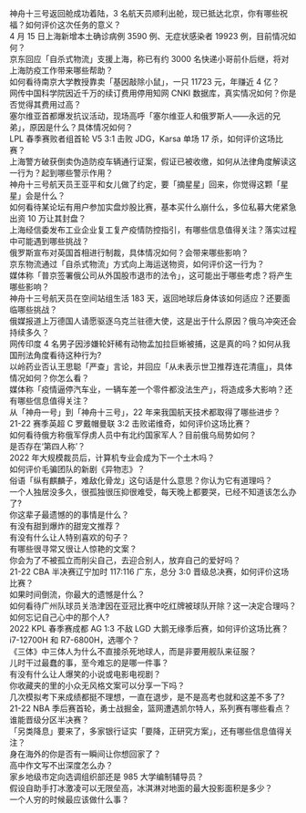 神舟十三号返回舱成功着陆，3 名航天员顺利出舱，现已抵达北京，你有哪些祝福？如何评价这次任务的意义？  
4 月 15 日上海新增本土确诊病例 3590 例、无症状感染者 19923 例，目前情况如何？  
京东回应「自杀式物流」支援上海，称已有约 3000 名快递小哥前仆后继，将对上海防疫工作带来哪些帮助？  
如何看待南京大学教授靠卖「基因敲除小鼠」，一只 11723 元，年赚近 4 亿？  
网传中国科学院因近千万的续订费用停用知网 CNKI 数据库，真实情况如何？你是否觉得其费用过高？  
塞尔维亚首都爆发抗议活动，现场高呼「塞尔维亚人和俄罗斯人——永远的兄弟」，原因是什么？具体情况如何？  
LPL 春季赛败者组首轮 V5 3:1 击败 JDG，Karsa 单场 17 杀，如何评价这场比赛？  
上海警方破获倒卖伪造防疫车辆通行证案，假证已被收缴，如何从法律角度解读这一行为？起到哪些警示作用？  
神舟十三号航天员王亚平和女儿做了约定，要「摘星星」回来，你觉得这颗「星星」会是什么？  
如何看待某论坛有用户参加实盘炒股比赛，基本买什么崩什么，多位私募大佬紧急出资 10 万让其封盘？  
上海经信委发布工业企业复工复产疫情防控指引，有哪些信息值得关注？落实过程中可能遇到哪些挑战？  
俄罗斯宣布对英国首相进行制裁，具体情况如何？会带来哪些影响？  
京东物流通过「自杀式物流」方式向上海运送物资，如何评价这一行为？  
媒体称「普京签署俄公司从外国股市退市的法令」，这可能出于哪些考虑？将产生哪些影响？  
神舟十三号航天员在空间站组生活 183 天，返回地球后身体该如何适应？还要面临哪些挑战？  
俄媒报道上万德国人请愿驱逐乌克兰驻德大使，这是出于什么原因？俄乌冲突还会持续多久？  
网传印度 4 名男子因涉嫌轮奸稀有动物孟加拉巨蜥被捕，这是真的吗？如何从我国刑法角度看待这种行为?  
以岭药业否认王思聪「严查」言论，并回应「从未表示世卫推荐连花清瘟」，具体情况如何？你怎么看？  
媒体称「疫情逼停汽车业，一辆车差一个零件都没法生产」，将造成多大影响？还有哪些信息值得关注？  
从「神舟一号」到「神舟十三号」，22 年来我国航天技术都取得了哪些进步？  
21-22 赛季英超 C 罗戴帽曼联 3:2 击败诺维奇，如何评价这场比赛？  
如何看待俄方称俄军俘虏人员中有北约国家军人？目前俄乌局势如何？  
是否存在‘第四人称’？  
2022 年大规模裁员后，计算机专业会成为下一个土木吗？  
如何评价毛骗团队的新剧《异物志》？  
俗语「纵有麒麟子，难敌化骨龙」这句话是什么意思？你认为它有道理吗？  
一个人独居没多久，很孤独很压抑很难受，每天晚上都要哭，已经不知道该怎么办了?  
你这辈子最遗憾的的事情是什么？  
有没有甜到爆炸的甜宠文推荐？  
有没有什么让人特别喜欢的句子？  
有哪些很寻常又很让人惊艳的文案？  
你会为了不被孤立而削尖自己，去迎合别人，放弃自己的爱好吗？  
21-22 CBA 半决赛辽宁加时 117:116 广东，总分 3:0 晋级总决赛，如何评价这场比赛？  
如果时间倒流，你最大的遗憾是什么？  
如何看待广州队球员关浩津因在亚冠比赛中吃红牌被球队开除？这一决定合理吗？  
如何忘记自己心中的那个人?  
2022 KPL 春季赛成都 AG 1:3 不敌 LGD 大鹅无缘季后赛，如何评价这场比赛？  
i7-12700H 和 R7-6800H，选哪个？  
《三体》中三体人为什么不直接杀死地球人，而是非要用舰队来征服？  
儿时干过最蠢的事，至今难忘的是哪一件事？  
有没有什么让人爆笑的小说或电影电视剧？  
你收藏夹的里的小众无风格文案可以分享一下吗？  
几次模拟考下来成绩都挺不理想，一直在退步，是不是高考也就和这差不多了?  
21-22 NBA 季后赛首轮，勇士战掘金，篮网遭遇凯尔特人，系列赛有哪些看点？谁能晋级分区半决赛？  
「另类降息」要来了，多家银行证实「要降，正研究方案」，还有哪些信息值得关注？  
身在海外的你是否有一瞬间让你想回家了？  
高中作文写不出深度怎么办？  
家乡地级市定向选调组织部还是 985 大学编制辅导员？  
假设自助手打冰激凌可以无限垒高，冰淇淋对地面的最大投影面积是多少？  
一个人穷的时候最应该做什么事？  
